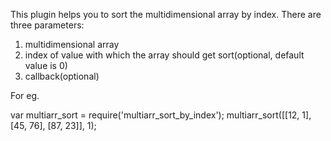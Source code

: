 This plugin helps you to sort the multidimensional array by index.
There are three parameters:
1. multidimensional array
2. index of value with which the array should get sort(optional, default value is 0)
3. callback(optional)

For eg.

var multiarr_sort = require('multiarr_sort_by_index');
multiarr_sort([[12, 1], [45, 76], [87, 23]], 1);